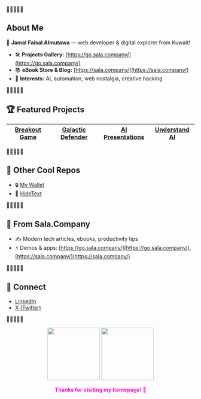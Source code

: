 

🚀🚀🚀🚀🚀

## About Me

🌟 **Jamal Faisal Almutawa** — web developer & digital explorer from Kuwait!

- 🛠️ **Projects Gallery:** [https://go.sala.company/](https://go.sala.company/)
- 📚 **eBook Store & Blog:** [https://sala.company/](https://sala.company/)
- 🤖 **Interests:** AI, automation, web nostalgia, creative hacking

🚀🚀🚀🚀🚀

## 🏆 Featured Projects

| [Breakout Game](https://breakout.sala.company) | [Galactic Defender](https://galacticdefender.sala.company) | [AI Presentations](https://webai.sala.company) | [Understand AI](https://understand.sala.company) |
| --- | --- | --- | --- |

🚀🚀🚀🚀🚀

## 🌟 Other Cool Repos

- 🔒 [My Wallet](https://github.com/jamalxcode/mywallet)
- 🔏 [HideText](https://github.com/jamalxcode/hidetext)

🚀🚀🚀🚀🚀

## 📰 From Sala.Company

- ✍️ Modern tech articles, ebooks, productivity tips
- ⚡ Demos & apps: [https://go.sala.company/](https://go.sala.company/), [https://sala.company/](https://sala.company/)

🚀🚀🚀🚀🚀

## 🤝 Connect

- [LinkedIn](https://www.linkedin.com/in/jamal-al-mutawa/)  
- [X (Twitter)](https://x.com/jamalmutawa)

🚀🚀🚀🚀🚀

<p align="center">
  <img src="https://github-readme-stats.vercel.app/api?username=jamalxcode&show_icons=true&theme=tokyonight" height="140">
  <img src="https://github-readme-streak-stats.herokuapp.com/?user=jamalxcode&theme=tokyonight" height="140"/>
</p>

<p align="center">
  <b style="color:#ff00cc;">Thanks for visiting my homepage! 🌟</b>
</p>
